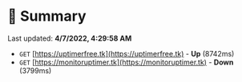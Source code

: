 # 📖 Summary
Last updated: **4/7/2022, 4:29:58 AM**

- `GET` [https://uptimerfree.tk](https://uptimerfree.tk) - **Up** (8742ms)
- `GET` [https://monitoruptimer.tk](https://monitoruptimer.tk) - **Down** (3799ms)
